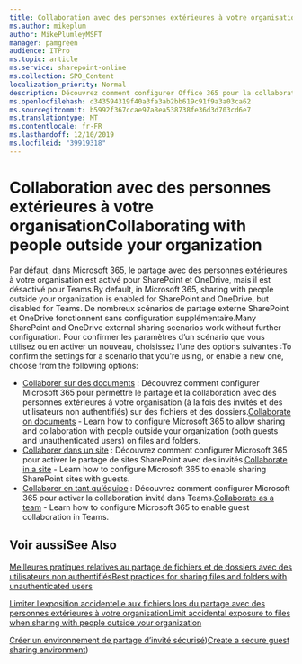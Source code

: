 ```yaml
---
title: Collaboration avec des personnes extérieures à votre organisation
ms.author: mikeplum
author: MikePlumleyMSFT
manager: pamgreen
audience: ITPro
ms.topic: article
ms.service: sharepoint-online
ms.collection: SPO_Content
localization_priority: Normal
description: Découvrez comment configurer Office 365 pour la collaboration avec des personnes extérieures à votre organisation.
ms.openlocfilehash: d343594319f40a3fa3ab2bb619c91f9a3a03ca62
ms.sourcegitcommit: b5992f367ccae97a8ea538738fe36d3d703cd6e7
ms.translationtype: MT
ms.contentlocale: fr-FR
ms.lasthandoff: 12/10/2019
ms.locfileid: "39919318"
---
```

# <a name="collaborating-with-people-outside-your-organization"></a><span data-ttu-id="844a7-103">Collaboration avec des personnes extérieures à votre organisation</span><span class="sxs-lookup"><span data-stu-id="844a7-103">Collaborating with people outside your organization</span></span>

<span data-ttu-id="844a7-104">Par défaut, dans Microsoft 365, le partage avec des personnes extérieures à votre organisation est activé pour SharePoint et OneDrive, mais il est désactivé pour Teams.</span><span class="sxs-lookup"><span data-stu-id="844a7-104">By default, in Microsoft 365, sharing with people outside your organization is enabled for SharePoint and OneDrive, but disabled for Teams.</span></span> <span data-ttu-id="844a7-105">De nombreux scénarios de partage externe SharePoint et OneDrive fonctionnent sans configuration supplémentaire.</span><span class="sxs-lookup"><span data-stu-id="844a7-105">Many SharePoint and OneDrive external sharing scenarios work without further configuration.</span></span> <span data-ttu-id="844a7-106">Pour confirmer les paramètres d’un scénario que vous utilisez ou en activer un nouveau, choisissez l’une des options suivantes :</span><span class="sxs-lookup"><span data-stu-id="844a7-106">To confirm the settings for a scenario that you're using, or enable a new one, choose from the following options:</span></span>

- <span data-ttu-id="844a7-107">[Collaborer sur des documents](collaborate-on-documents.md) : Découvrez comment configurer Microsoft 365 pour permettre le partage et la collaboration avec des personnes extérieures à votre organisation (à la fois des invités et des utilisateurs non authentifiés) sur des fichiers et des dossiers.</span><span class="sxs-lookup"><span data-stu-id="844a7-107">[Collaborate on documents](collaborate-on-documents.md) - Learn how to configure Microsoft 365 to allow sharing and collaboration with people outside your organization (both guests and unauthenticated users) on files and folders.</span></span>
- <span data-ttu-id="844a7-108">[Collaborer dans un site](collaborate-in-a-site.md) : Découvrez comment configurer Microsoft 365 pour activer le partage de sites SharePoint avec des invités.</span><span class="sxs-lookup"><span data-stu-id="844a7-108">[Collaborate in a site](collaborate-in-a-site.md) - Learn how to configure Microsoft 365 to enable sharing SharePoint sites with guests.</span></span>
- <span data-ttu-id="844a7-109">[Collaborer en tant qu’équipe](collaborate-as-a-team.md) : Découvrez comment configurer Microsoft 365 pour activer la collaboration invité dans Teams.</span><span class="sxs-lookup"><span data-stu-id="844a7-109">[Collaborate as a team](collaborate-as-a-team.md) - Learn how to configure Microsoft 365 to enable guest collaboration in Teams.</span></span>

## <a name="see-also"></a><span data-ttu-id="844a7-110">Voir aussi</span><span class="sxs-lookup"><span data-stu-id="844a7-110">See Also</span></span>

[<span data-ttu-id="844a7-111">Meilleures pratiques relatives au partage de fichiers et de dossiers avec des utilisateurs non authentifiés</span><span class="sxs-lookup"><span data-stu-id="844a7-111">Best practices for sharing files and folders with unauthenticated users</span></span>](best-practices-anonymous-sharing.md)

[<span data-ttu-id="844a7-112">Limiter l’exposition accidentelle aux fichiers lors du partage avec des personnes extérieures à votre organisation</span><span class="sxs-lookup"><span data-stu-id="844a7-112">Limit accidental exposure to files when sharing with people outside your organization</span></span>](sharing-limit-accidental-exposure.md)

<span data-ttu-id="844a7-113">[Créer un environnement de partage d’invité sécurisé](create-a-secure-guest-sharing-environment.md))</span><span class="sxs-lookup"><span data-stu-id="844a7-113">[Create a secure guest sharing environment](create-a-secure-guest-sharing-environment.md))</span></span>
